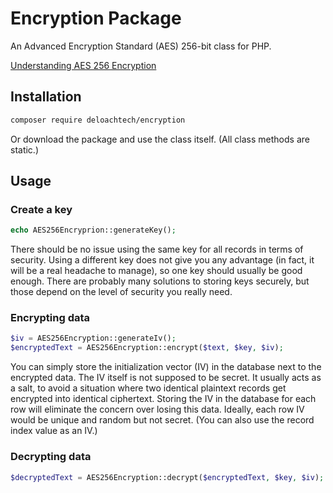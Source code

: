 Encryption Package
==================

An Advanced Encryption Standard (AES) 256-bit class for PHP.

[Understanding AES 256 Encryption](https://www.n-able.com/blog/aes-256-encryption-algorithm)

Installation
------------

```bash
composer require deloachtech/encryption
```

Or download the package and use the class itself. (All class methods are static.)

Usage
-----

### Create a key

```php
echo AES256Encryprion::generateKey();
```

There should be no issue using the same key for all records in terms of security. Using a different key does not give you any advantage (in fact, it will be a real headache to manage), so one key should usually be good enough. There are probably many solutions to storing keys securely, but those depend on the level of security you really need.

### Encrypting data

```php
$iv = AES256Encryption::generateIv();
$encryptedText = AES256Encryption::encrypt($text, $key, $iv);
```

You can simply store the initialization vector (IV) in the database next to the encrypted data. The IV itself is not supposed to be secret. It usually acts as a salt, to avoid a situation where two identical plaintext records get encrypted into identical ciphertext. Storing the IV in the database for each row will eliminate the concern over losing this data. Ideally, each row IV would be unique and random but not secret. (You can also use the record index value as an IV.)

### Decrypting data

```php
$decryptedText = AES256Encryption::decrypt($encryptedText, $key, $iv);
```
